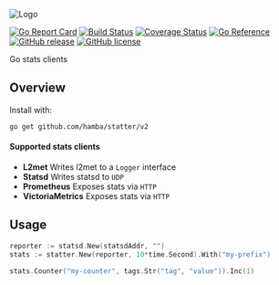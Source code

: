 ![Logo](http://svg.wiersma.co.za/hamba/project?title=statter&tag=Go%20stats%20clients)

[![Go Report Card](https://goreportcard.com/badge/github.com/hamba/statter)](https://goreportcard.com/report/github.com/hamba/statter)
[![Build Status](https://github.com/hamba/statter/actions/workflows/test.yml/badge.svg)](https://github.com/hamba/statter/actions)
[![Coverage Status](https://coveralls.io/repos/github/hamba/statter/badge.svg?branch=master)](https://coveralls.io/github/hamba/statter?branch=master)
[![Go Reference](https://pkg.go.dev/badge/github.com/hamba/statter/v2.svg)](https://pkg.go.dev/github.com/hamba/statter/v2)
[![GitHub release](https://img.shields.io/github/release/hamba/statter.svg)](https://github.com/hamba/statter/releases)
[![GitHub license](https://img.shields.io/badge/license-MIT-blue.svg)](https://raw.githubusercontent.com/hamba/statter/master/LICENSE)

Go stats clients

## Overview

Install with:

```shell
go get github.com/hamba/statter/v2
```

#### Supported stats clients
* **L2met** Writes l2met to a `Logger` interface
* **Statsd** Writes statsd to `UDP`
* **Prometheus** Exposes stats via `HTTP`
* **VictoriaMetrics** Exposes stats via `HTTP`

## Usage

```go
reporter := statsd.New(statsdAddr, "")
stats := statter.New(reporter, 10*time.Second).With("my-prefix")

stats.Counter("my-counter", tags.Str("tag", "value")).Inc(1)
```
